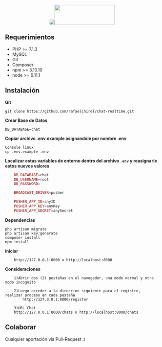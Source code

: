 <p align="center"><img src="https://laravel.com/assets/img/components/logo-laravel.svg"><img src="https://vuejs.org/images/logo.png" width="197px" height="64px"></p>

## Requerimientos

- PHP >= 7.1.3
- MySQL
- Git
- Composer
- npm >= 3.10.10
- node >= 6.11.1

## Instalación

**Git**
```shell
git clone https://github.com/rafaelchirel/chat-realtime.git
```

**Crear Base de Datos**
```shell
DB_DATABASE=chat
```

**Copiar archivo .env.example asignandole por nombre .env**
```shell
Console linux
cp .env.example .env
```

**Localizar estas variables de entorno dentro del archivo `.env` y reasignarle estos nuevos valores**
```php
	DB_DATABASE=chat
	DB_USERNAME=root
	DB_PASSWORD=

	BROADCAST_DRIVER=pusher

	PUSHER_APP_ID=anyID
	PUSHER_APP_KEY=anyKey
	PUSHER_APP_SECRET=anySecret
```

**Dependencias**
```shell
php artisan migrate
php artisan key:generate
composer install
npm install
```

**iniciar**
```shell
	http://127.0.0.1:8000 o http://localhost:8000
```

**Consideraciones**
```shell
	1)Abrir dos (2) pestañas en el navegador, una modo normal y otra modo incognito

	2)Luego acceder a la direccion siguiente para el registro, realizar proceso en cada pestaña
		http://127.0.0.1:8000/register

	3)URL Chat
	http://127.0.0.1:8000/chats o http://localhost:8000/chats
```

## Colaborar

Cualquier aportación vía Pull-Request  :)

